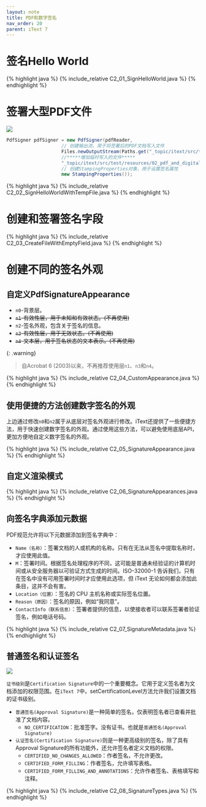 ```yaml
---
layout: note
title: PDF和数字签名
nav_order: 20
parent: iText 7
---
```


# 签名Hello World

{% highlight java %}
{% include_relative C2_01_SignHelloWorld.java %}
{% endhighlight %}

# 签署大型PDF文件

![](https://cdn.jsdelivr.net/gh/guosonglu/images@master/blog-img/20230406143257.png)

``` java
PdfSigner pdfSigner = new PdfSigner(pdfReader,
                    // 创建输出流，用于将签署后的PDF文档写入文件
                    Files.newOutputStream(Paths.get("_topic/itext/src/test/resources/02_pdf_and_digital_signatures/02_SignHelloWorldWithTempFile/hello_signed_with_temp.pdf")),
                    //*****增加临时写入的文件*****
                    "_topic/itext/src/test/resources/02_pdf_and_digital_signatures/02_SignHelloWorldWithTempFile/",
                    // 创建StampingProperties对象，用于设置签名属性
                    new StampingProperties());
```

{% highlight java %}
{% include_relative C2_02_SignHelloWorldWithTempFile.java %}
{% endhighlight %}

# 创建和签署签名字段

{% highlight java %}
{% include_relative C2_03_CreateFileWithEmptyField.java %}
{% endhighlight %}

# 创建不同的签名外观

## 自定义PdfSignatureAppearance

- `n0`-背景层。
- ~~`n1`-有效性层，用于未知和有效状态。(不再使用)~~
- `n2`-签名外观，包含关于签名的信息。
- ~~`n3`-有效性层，用于无效状态。(不再使用)~~
- ~~`n4`-文本层，用于签名状态的文本表示。(不再使用)~~

{: .warning}
> 自Acrobat 6 (2003)以来，不再推荐使用层`n1`、`n3`和`n4`。

{% highlight java %}
{% include_relative C2_04_CustomAppearance.java %}
{% endhighlight %}

## 使用便捷的方法创建数字签名的外观

上边通过修改`n0`和`n2`属于从底层对签名外观进行修改。iText还提供了一些便捷方法，用于快速创建数字签名的外观。通过使用这些方法，可以避免使用底层API，更加方便地自定义数字签名的外观。

{% highlight java %}
{% include_relative C2_05_SignatureAppearance.java %}
{% endhighlight %}

## 自定义渲染模式

{% highlight java %}
{% include_relative C2_06_SignatureAppearances.java %}
{% endhighlight %}

## 向签名字典添加元数据

PDF规范允许将以下元数据添加到签名字典中：

- `Name（名称）`：签署文档的人或机构的名称。只有在无法从签名中提取名称时，才应使用此值。
- `M`：签署时间。根据签名处理程序的不同，这可能是普通未经验证的计算机时间或从安全服务器以可验证方式生成的时间。ISO-32000-1 告诉我们，只有在签名中没有可用签署时间时才应使用此选项，但 iText 无论如何都会添加此条目，这并不会有害。
- `Location（位置）`：签名的 CPU 主机名称或实际签名位置。
- `Reason（原因）`：签名的原因，例如“我同意”。
- `ContactInfo（联系信息）`：签署者提供的信息，以使接收者可以联系签署者验证签名，例如电话号码。


{% highlight java %}
{% include_relative C2_07_SignatureMetadata.java %}
{% endhighlight %}

## 普通签名和认证签名

![](https://cdn.jsdelivr.net/gh/guosonglu/images@master/blog-img/20230411142621.png)

`证书级别`是`Certification Signature`中的一个重要概念。它用于定义签名者为文档添加的权限范围。在`iText 7`中，setCertificationLevel方法允许我们设置文档的证书级别。

- `普通签名(Approval Signature)`是一种简单的签名，仅表明签名者已查看并批准了文档内容。
  - `NO_CERTIFICATION`：批准签字。没有证书。也就是`普通签名(Approval Signature)`
- `认证签名(Certification Signature)`则是一种更高级别的签名，除了具有Approval Signature的所有功能外，还允许签名者定义文档的权限。
  - `CERTIFIED_NO_CHANGES_ALLOWED`：作者签名，不允许更改。
  - `CERTIFIED_FORM_FILLING`：作者签名，允许填写表格。
  - `CERTIFIED_FORM_FILLING_AND_ANNOTATIONS`：允许作者签名、表格填写和注释。

{% highlight java %}
{% include_relative C2_08_SignatureTypes.java %}
{% endhighlight %}
